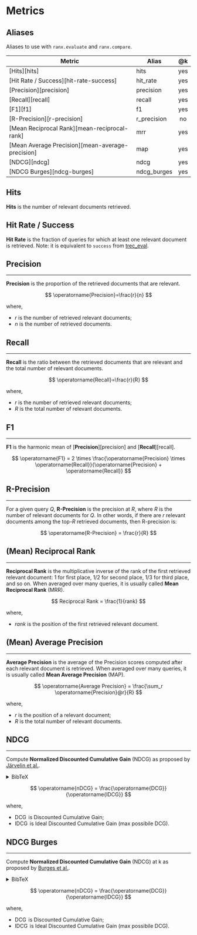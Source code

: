 # Metrics

## Aliases

Aliases to use with `ranx.evaluate` and `ranx.compare`.

| **Metric**                                       | **Alias**   | **@k** |
| ------------------------------------------------ | ----------- | :----: |
| [Hits][hits]                                     | hits        |  yes   |
| [Hit Rate / Success][hit-rate-success]           | hit_rate    |  yes   |
| [Precision][precision]                           | precision   |  yes   |
| [Recall][recall]                                 | recall      |  yes   |
| [F1][f1]                                         | f1          |  yes   |
| [R-Precision][r-precision]                       | r_precision |   no   |
| [Mean Reciprocal Rank][mean-reciprocal-rank]     | mrr         |  yes   |
| [Mean Average Precision][mean-average-precision] | map         |  yes   |
| [NDCG][ndcg]                                     | ndcg        |  yes   |
| [NDCG Burges][ndcg-burges]                       | ndcg_burges |  yes   |

## Hits
**Hits** is the number of relevant documents retrieved.

## Hit Rate / Success
**Hit Rate** is the fraction of queries for which at least one relevant document is retrieved.
Note: it is equivalent to `success` from [trec_eval](https://github.com/usnistgov/trec_eval).

## Precision
---
**Precision** is the proportion of the retrieved documents that are relevant.

$$
\operatorname{Precision}=\frac{r}{n}
$$

where,

- $r$ is the number of retrieved relevant documents;
- $n$ is the number of retrieved documents.

## Recall
---
**Recall** is the ratio between the retrieved documents that are relevant and the total number of relevant documents.

$$
\operatorname{Recall}=\frac{r}{R}
$$

where,

- $r$ is the number of retrieved relevant documents;
- $R$ is the total number of relevant documents.

## F1
---
**F1** is the harmonic mean of [**Precision**][precision] and [**Recall**][recall].

$$
\operatorname{F1} = 2 \times \frac{\operatorname{Precision} \times \operatorname{Recall}}{\operatorname{Precision} + \operatorname{Recall}}
$$

## R-Precision
---
For a given query $Q$, **R-Precision** is the precision at $R$, where $R$ is the number of relevant documents for $Q$. In other words, if there are $r$ relevant documents among the top-$R$ retrieved documents, then R-precision is:

$$
\operatorname{R-Precision} = \frac{r}{R}
$$

## (Mean) Reciprocal Rank
---
**Reciprocal Rank** is the multiplicative inverse of the rank of the first retrieved relevant document: 1 for first place, 1/2 for second place, 1/3 for third place, and so on. When averaged over many queries, it is usually called **Mean Reciprocal Rank** (MRR).

$$
Reciprocal Rank = \frac{1}{rank}
$$

where,

- $rank$ is the position of the first retrieved relevant document.

## (Mean) Average Precision
---
**Average Precision** is the average of the Precision scores computed after each relevant document is retrieved. When averaged over many queries, it is usually called **Mean Average Precision** (MAP).

$$
\operatorname{Average Precision} = \frac{\sum_r \operatorname{Precision}@r}{R}
$$

where,

- $r$ is the position of a relevant document;
- $R$ is the total number of relevant documents.

## NDCG
---
Compute **Normalized Discounted Cumulative Gain** (NDCG) as proposed by [Järvelin et al.](http://doi.acm.org/10.1145/582415.582418).

<details>
    <summary>BibTeX</summary>
        ```bibtex
            @article{DBLP:journals/tois/JarvelinK02,
                author    = {Kalervo J{\"{a}}rvelin and
                            Jaana Kek{\"{a}}l{\"{a}}inen},
                title     = {Cumulated gain-based evaluation of {IR} techniques},
                journal   = {{ACM} Trans. Inf. Syst.},
                volume    = {20},
                number    = {4},
                pages     = {422--446},
                year      = {2002}
            }
        ```
</details>

$$
\operatorname{nDCG} = \frac{\operatorname{DCG}}{\operatorname{IDCG}}
$$

where,

- $\operatorname{DCG}$ is Discounted Cumulative Gain;
- $\operatorname{IDCG}$ is Ideal Discounted Cumulative Gain (max possibile DCG).

## NDCG Burges
---
Compute **Normalized Discounted Cumulative Gain** (NDCG) at k as proposed by [Burges et al.](https://doi.org/10.1145/1102351.1102363).

<details>
    <summary>BibTeX</summary>
        ```bibtex
            @inproceedings{DBLP:conf/icml/BurgesSRLDHH05,
                author    = {Christopher J. C. Burges and
                            Tal Shaked and
                            Erin Renshaw and
                            Ari Lazier and
                            Matt Deeds and
                            Nicole Hamilton and
                            Gregory N. Hullender},
                title     = {Learning to rank using gradient descent},
                booktitle = {{ICML}},
                series    = {{ACM} International Conference Proceeding Series},
                volume    = {119},
                pages     = {89--96},
                publisher = {{ACM}},
                year      = {2005}
            }
        ```
</details>

$$
\operatorname{nDCG} = \frac{\operatorname{DCG}}{\operatorname{IDCG}}
$$

where,

- $\operatorname{DCG}$ is Discounted Cumulative Gain;
- $\operatorname{IDCG}$ is Ideal Discounted Cumulative Gain (max possibile DCG).